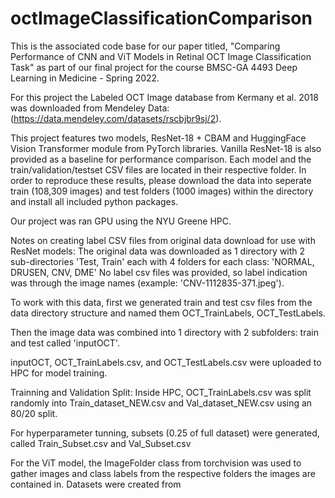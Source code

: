 # octImageClassificationComparison
This is the associated code base for our paper titled, "Comparing Performance of CNN and ViT Models in Retinal OCT Image Classification Task" as part of our final project for the course BMSC-GA 4493 Deep Learning in Medicine - Spring 2022. 

For this project the Labeled OCT Image database from Kermany et al. 2018 was downloaded from Mendeley Data: (https://data.mendeley.com/datasets/rscbjbr9sj/2).

This project features two models, ResNet-18 + CBAM and HuggingFace Vision Transformer module from PyTorch libraries. Vanilla ResNet-18 is also provided as a baseline for performance comparison. Each model and the train/validation/testset CSV files are located in their respective folder. In order to reproduce these results, please download the data into seperate train (108,309 images) and test folders (1000 images) within the directory and install all included python packages.

Our project was ran GPU using the NYU Greene HPC.

Notes on creating label CSV files from original data download for use with ResNet models:
The original data was downloaded as 1 directory with  2 sub-directories 'Test, Train' each with 4 folders for each class: 'NORMAL, DRUSEN, CNV, DME'
No label csv files was provided, so label indication was through the image names (example: 'CNV-1112835-371.jpeg').

To work with this data, first we generated train and test csv files from the data directory structure and named them OCT_TrainLabels, OCT_TestLabels.

Then the image data was combined into 1 directory with 2 subfolders: train and test called 'inputOCT'.

inputOCT, OCT_TrainLabels.csv, and OCT_TestLabels.csv were uploaded to HPC for model training.

Trainning and Validation Split:
Inside HPC, OCT_TrainLabels.csv was split randomly into Train_dataset_NEW.csv and Val_dataset_NEW.csv using an 80/20 split.

For hyperparameter tunning, subsets (0.25 of full dataset) were generated, called Train_Subset.csv and Val_Subset.csv

For the ViT model, the ImageFolder class from torchvision was used to gather images and class labels from the respective folders the images are contained in. Datasets were created from 
